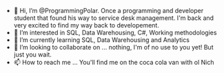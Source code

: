 - 👋 Hi, I’m @ProgrammingPolar. Once a programming and developer student that found his way to service desk management. I'm back and very excited to find my way back to developement.
- 👀 I’m interested in SQL, Data Warehousing, C#, Working methodologies
- 🌱 I’m currently learning SQL, Data Warehousing and Analytics
- 💞️ I’m looking to collaborate on ... nothing, I'm of no use to you yet! But just you wait.
- 📫 How to reach me ... You'll find me on the coca cola van with ol Nich

<!---
ProgrammingPolar/ProgrammingPolar is a ✨ special ✨ repository because its `README.md` (this file) appears on your GitHub profile.
You can click the Preview link to take a look at your changes.
--->
